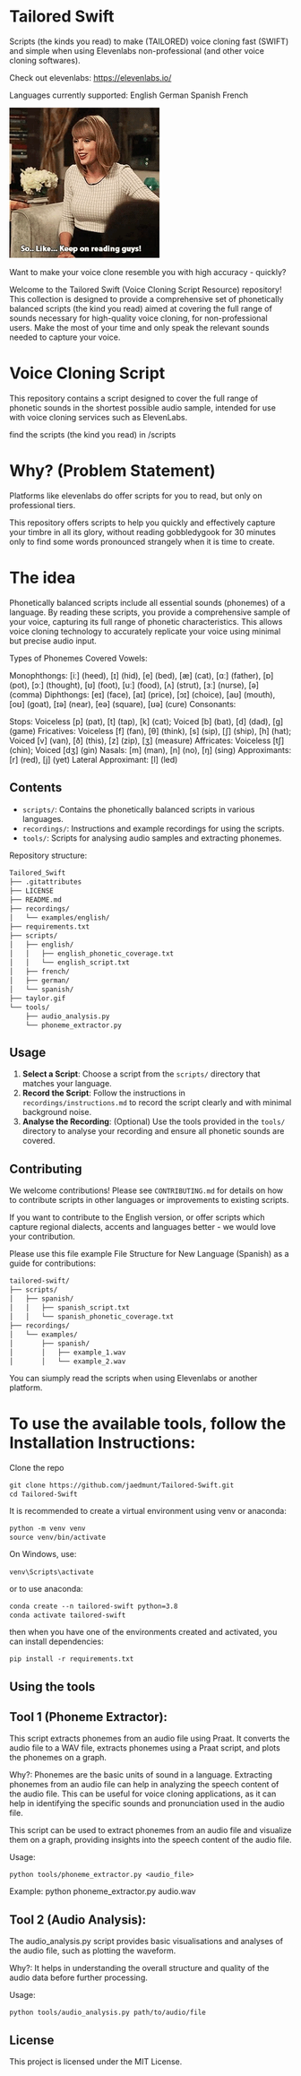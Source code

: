# Tailored Swift

Scripts (the kinds you read) to make (TAILORED) voice cloning fast (SWIFT) and simple when using Elevenlabs non-professional (and other voice cloning softwares).

Check out elevenlabs: https://elevenlabs.io/

Languages currently supported:
English
German
Spanish
French


![alt text](taylor.gif)

 Want to make your voice clone resemble you with high accuracy - quickly?
 
 Welcome to the Tailored Swift (Voice Cloning Script Resource) repository! This collection is designed to provide a comprehensive set of phonetically balanced scripts (the kind you read) aimed at covering the full range of sounds necessary for high-quality voice cloning, for non-professional users. Make the most of your time and only speak the relevant sounds needed to capture your voice. 

# Voice Cloning Script

This repository contains a script designed to cover the full range of phonetic sounds in the shortest possible audio sample, intended for use with voice cloning services such as ElevenLabs.

find the scripts (the kind you read) in /scripts

# Why? (Problem Statement)

Platforms like elevenlabs do offer scripts for you to read, but only on professional tiers.

This repository offers scripts to help you quickly and effectively capture your timbre in all its glory, without reading gobbledygook for 30 minutes only to find some words pronounced strangely when it is time to create.

# The idea

Phonetically balanced scripts include all essential sounds (phonemes) of a language. By reading these scripts, you provide a comprehensive sample of your voice, capturing its full range of phonetic characteristics. This allows voice cloning technology to accurately replicate your voice using minimal but precise audio input.

Types of Phonemes Covered
Vowels:

Monophthongs: [iː] (heed), [ɪ] (hid), [e] (bed), [æ] (cat), [ɑː] (father), [ɒ] (pot), [ɔː] (thought), [ʊ] (foot), [uː] (food), [ʌ] (strut), [ɜː] (nurse), [ə] (comma)
Diphthongs: [eɪ] (face), [aɪ] (price), [ɔɪ] (choice), [aʊ] (mouth), [oʊ] (goat), [ɪə] (near), [eə] (square), [ʊə] (cure)
Consonants:

Stops: Voiceless [p] (pat), [t] (tap), [k] (cat); Voiced [b] (bat), [d] (dad), [g] (game)
Fricatives: Voiceless [f] (fan), [θ] (think), [s] (sip), [ʃ] (ship), [h] (hat); Voiced [v] (van), [ð] (this), [z] (zip), [ʒ] (measure)
Affricates: Voiceless [tʃ] (chin); Voiced [dʒ] (gin)
Nasals: [m] (man), [n] (no), [ŋ] (sing)
Approximants: [r] (red), [j] (yet)
Lateral Approximant: [l] (led)


## Contents

- `scripts/`: Contains the phonetically balanced scripts in various languages.
- `recordings/`: Instructions and example recordings for using the scripts.
- `tools/`: Scripts for analysing audio samples and extracting phonemes.

Repository structure:

```
Tailored_Swift
├── .gitattributes
├── LICENSE
├── README.md
├── recordings/                         
│   └── examples/english/
├── requirements.txt
├── scripts/
│   ├── english/
│   │   ├── english_phonetic_coverage.txt
│   │   └── english_script.txt
│   ├── french/
│   ├── german/
│   └── spanish/
├── taylor.gif
└── tools/
    ├── audio_analysis.py
    └── phoneme_extractor.py
```

## Usage

1. **Select a Script**: Choose a script from the `scripts/` directory that matches your language.
2. **Record the Script**: Follow the instructions in `recordings/instructions.md` to record the script clearly and with minimal background noise.
3. **Analyse the Recording**: (Optional) Use the tools provided in the `tools/` directory to analyse your recording and ensure all phonetic sounds are covered.

## Contributing

We welcome contributions! Please see `CONTRIBUTING.md` for details on how to contribute scripts in other languages or improvements to existing scripts.

If you want to contribute to the English version, or offer scripts which capture regional dialects, accents and languages better - we would love your contribution.

Please use this file example File Structure for New Language (Spanish) as a guide for contributions:

```
tailored-swift/
├── scripts/
│   ├── spanish/
│   │   ├── spanish_script.txt
│   │   └── spanish_phonetic_coverage.txt
├── recordings/
│   └── examples/
│       ├── spanish/
│       │   ├── example_1.wav
│       │   └── example_2.wav
```

You can siumply read the scripts when using Elevenlabs or another platform. 

# To use the available tools, follow the Installation Instructions:

Clone the repo

```
git clone https://github.com/jaedmunt/Tailored-Swift.git
cd Tailored-Swift
```

It is recommended to create a virtual environment using venv or anaconda:

```
python -m venv venv
source venv/bin/activate   

```

On Windows, use:

`venv\Scripts\activate`

or to use anaconda:

```
conda create --n tailored-swift python=3.8
conda activate tailored-swift
```

then when you have one of the environments created and activated, you can install dependencies:

```
pip install -r requirements.txt
```

## Using the tools

## Tool 1 (Phoneme Extractor):

This script extracts phonemes from an audio file using Praat. It converts the audio file to a WAV file, extracts phonemes using a Praat script, and plots the phonemes on a graph.

Why?: Phonemes are the basic units of sound in a language. Extracting phonemes from an audio file can help in analyzing the speech content of the audio file. This can be useful for voice cloning applications, as it can help in identifying the specific sounds and pronunciation used in the audio file.

This script can be used to extract phonemes from an audio file and visualize them on a graph, providing insights into the speech content of the audio file.

Usage: 

```
python tools/phoneme_extractor.py <audio_file>
```

Example: python phoneme_extractor.py audio.wav

## Tool 2 (Audio Analysis):

The audio_analysis.py script provides basic visualisations and analyses of the audio file, such as plotting the waveform.

Why?: It helps in understanding the overall structure and quality of the audio data before further processing.

Usage: 

```
python tools/audio_analysis.py path/to/audio/file
```

## License

This project is licensed under the MIT License.


